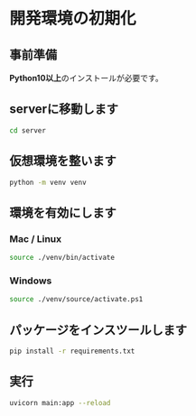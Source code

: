 # 開発環境の初期化

## 事前準備

**Python10以上**のインストールが必要です。

## serverに移動します

```bash
cd server
```

## 仮想環境を整います

```bash
python -m venv venv
```

## 環境を有効にします

### Mac / Linux

```bash
source ./venv/bin/activate
```

### Windows

```bash
source ./venv/source/activate.ps1
```

## パッケージをインスツールします

```bash
pip install -r requirements.txt
```

## 実行

```bash
uvicorn main:app --reload
```
